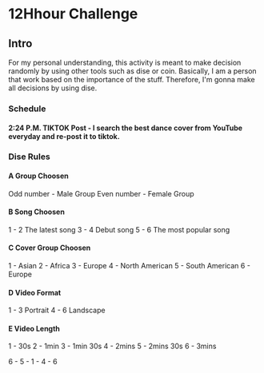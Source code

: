 # 12Hhour Challenge

## Intro
For my personal understanding, this activity is meant to make decision randomly by using other tools such as dise or coin. 
Basically, I am a person that work based on the importance of the stuff. Therefore, I'm gonna make all decisions by using dise.

### Schedule
#### 2:24 P.M. TIKTOK Post - I search the best dance cover from YouTube everyday and re-post it to tiktok.

### Dise Rules

#### A Group Choosen
Odd number - Male Group
Even number - Female Group

#### B Song Choosen
1 - 2 The latest song
3 - 4 Debut song
5 - 6 The most popular song

#### C Cover Group Choosen
1 - Asian
2 - Africa
3 - Europe
4 - North American
5 - South American
6 - Europe

#### D Video Format 
1 - 3 Portrait
4 - 6 Landscape

#### E Video Length
1 - 30s
2 - 1min
3 - 1min 30s
4 - 2mins
5 - 2mins 30s
6 - 3mins

6 - 5 - 1 - 4 - 6
